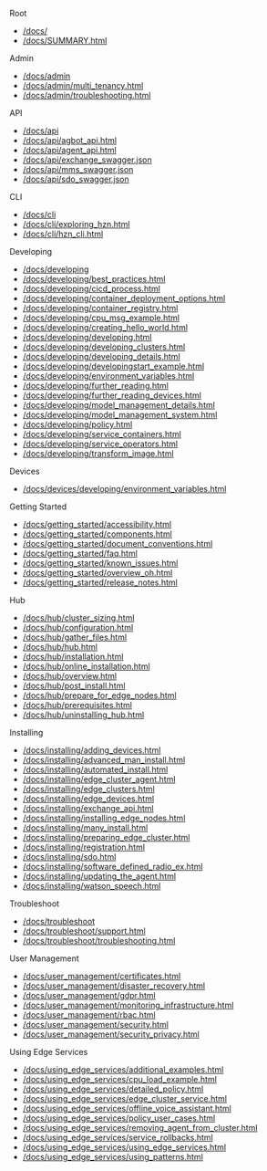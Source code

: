 Root
 * [/docs/](/docs/)
 * [/docs/SUMMARY.html](/docs/SUMMARY.html)

Admin
 * [/docs/admin](/docs/admin)
 * [/docs/admin/multi_tenancy.html](/docs/admin/multi_tenancy.html)
 * [/docs/admin/troubleshooting.html](/docs/admin/troubleshooting.html)

API
 * [/docs/api](/docs/api)
 * [/docs/api/agbot_api.html](/docs/api/agbot_api.html)
 * [/docs/api/agent_api.html](/docs/api/agent_api.html)
 * [/docs/api/exchange_swagger.json](/docs/api/exchange_swagger.json)
 * [/docs/api/mms_swagger.json](/docs/api/mms_swagger.json)
 * [/docs/api/sdo_swagger.json](/docs/api/sdo_swagger.json)

CLI
 * [/docs/cli](/docs/cli)
 * [/docs/cli/exploring_hzn.html](/docs/cli/exploring_hzn.html)
 * [/docs/cli/hzn_cli.html](/docs/cli/hzn_cli.html)

Developing
 * [/docs/developing](/docs/developing)
 * [/docs/developing/best_practices.html](/docs/developing/best_practices.html)
 * [/docs/developing/cicd_process.html](/docs/developing/cicd_process.html)
 * [/docs/developing/container_deployment_options.html](/docs/developing/container_deployment_options.html)
 * [/docs/developing/container_registry.html](/docs/developing/container_registry.html)
 * [/docs/developing/cpu_msg_example.html](/docs/developing/cpu_msg_example.html)
 * [/docs/developing/creating_hello_world.html](/docs/developing/creating_hello_world.html)
 * [/docs/developing/developing.html](/docs/developing/developing.html)
 * [/docs/developing/developing_clusters.html](/docs/developing/developing_clusters.html)
 * [/docs/developing/developing_details.html](/docs/developing/developing_details.html)
 * [/docs/developing/developingstart_example.html](/docs/developing/developingstart_example.html)
 * [/docs/developing/environment_variables.html](/docs/developing/environment_variables.html)
 * [/docs/developing/further_reading.html](/docs/developing/further_reading.html)
 * [/docs/developing/further_reading_devices.html](/docs/developing/further_reading_devices.html)
 * [/docs/developing/model_management_details.html](/docs/developing/model_management_details.html)
 * [/docs/developing/model_management_system.html](/docs/developing/model_management_system.html)
 * [/docs/developing/policy.html](/docs/developing/policy.html)
 * [/docs/developing/service_containers.html](/docs/developing/service_containers.html)
 * [/docs/developing/service_operators.html](/docs/developing/service_operators.html)
 * [/docs/developing/transform_image.html](/docs/developing/transform_image.html)

Devices
 * [/docs/devices/developing/environment_variables.html](/docs/devices/developing/environment_variables.html)

Getting Started
 * [/docs/getting_started/accessibility.html](/docs/getting_started/accessibility.html)
 * [/docs/getting_started/components.html](/docs/getting_started/components.html)
 * [/docs/getting_started/document_conventions.html](/docs/getting_started/document_conventions.html)
 * [/docs/getting_started/faq.html](/docs/getting_started/faq.html)
 * [/docs/getting_started/known_issues.html](/docs/getting_started/known_issues.html)
 * [/docs/getting_started/overview_oh.html](/docs/getting_started/overview_oh.html)
 * [/docs/getting_started/release_notes.html](/docs/getting_started/release_notes.html)

Hub
 * [/docs/hub/cluster_sizing.html](/docs/hub/cluster_sizing.html)
 * [/docs/hub/configuration.html](/docs/hub/configuration.html)
 * [/docs/hub/gather_files.html](/docs/hub/gather_files.html)
 * [/docs/hub/hub.html](/docs/hub/hub.html)
 * [/docs/hub/installation.html](/docs/hub/installation.html)
 * [/docs/hub/online_installation.html](/docs/hub/online_installation.html)
 * [/docs/hub/overview.html](/docs/hub/overview.html)
 * [/docs/hub/post_install.html](/docs/hub/post_install.html)
 * [/docs/hub/prepare_for_edge_nodes.html](/docs/hub/prepare_for_edge_nodes.html)
 * [/docs/hub/prerequisites.html](/docs/hub/prerequisites.html)
 * [/docs/hub/uninstalling_hub.html](/docs/hub/uninstalling_hub.html)

Installing
 * [/docs/installing/adding_devices.html](/docs/installing/adding_devices.html)
 * [/docs/installing/advanced_man_install.html](/docs/installing/advanced_man_install.html)
 * [/docs/installing/automated_install.html](/docs/installing/automated_install.html)
 * [/docs/installing/edge_cluster_agent.html](/docs/installing/edge_cluster_agent.html)
 * [/docs/installing/edge_clusters.html](/docs/installing/edge_clusters.html)
 * [/docs/installing/edge_devices.html](/docs/installing/edge_devices.html)
 * [/docs/installing/exchange_api.html](/docs/installing/exchange_api.html)
 * [/docs/installing/installing_edge_nodes.html](/docs/installing/installing_edge_nodes.html)
 * [/docs/installing/many_install.html](/docs/installing/many_install.html)
 * [/docs/installing/preparing_edge_cluster.html](/docs/installing/preparing_edge_cluster.html)
 * [/docs/installing/registration.html](/docs/installing/registration.html)
 * [/docs/installing/sdo.html](/docs/installing/sdo.html)
 * [/docs/installing/software_defined_radio_ex.html](/docs/installing/software_defined_radio_ex.html)
 * [/docs/installing/updating_the_agent.html](/docs/installing/updating_the_agent.html)
 * [/docs/installing/watson_speech.html](/docs/installing/watson_speech.html)

Troubleshoot
 * [/docs/troubleshoot](/docs/troubleshoot)
 * [/docs/troubleshoot/support.html](/docs/troubleshoot/support.html)
 * [/docs/troubleshoot/troubleshooting.html](/docs/troubleshoot/troubleshooting.html)

User Management
 * [/docs/user_management/certificates.html](/docs/user_management/certificates.html)
 * [/docs/user_management/disaster_recovery.html](/docs/user_management/disaster_recovery.html)
 * [/docs/user_management/gdpr.html](/docs/user_management/gdpr.html)
 * [/docs/user_management/monitoring_infrastructure.html](/docs/user_management/monitoring_infrastructure.html)
 * [/docs/user_management/rbac.html](./docs/user_management/rbac.md)
 * [/docs/user_management/security.html](/docs/user_management/security.html)
 * [/docs/user_management/security_privacy.html](/docs/user_management/security_privacy.html)

Using Edge Services
 * [/docs/using_edge_services/additional_examples.html](/docs/using_edge_services/additional_examples.html)
 * [/docs/using_edge_services/cpu_load_example.html](/docs/using_edge_services/cpu_load_example.html)
 * [/docs/using_edge_services/detailed_policy.html](/docs/using_edge_services/detailed_policy.html)
 * [/docs/using_edge_services/edge_cluster_service.html](/docs/using_edge_services/edge_cluster_service.html)
 * [/docs/using_edge_services/offline_voice_assistant.html](/docs/using_edge_services/offline_voice_assistant.html)
 * [/docs/using_edge_services/policy_user_cases.html](/docs/using_edge_services/policy_user_cases.html)
 * [/docs/using_edge_services/removing_agent_from_cluster.html](/docs/using_edge_services/removing_agent_from_cluster.html)
 * [/docs/using_edge_services/service_rollbacks.html](/docs/using_edge_services/service_rollbacks.html)
 * [/docs/using_edge_services/using_edge_services.html](/docs/using_edge_services/using_edge_services.html)
 * [/docs/using_edge_services/using_patterns.html](/docs/using_edge_services/using_patterns.html)
